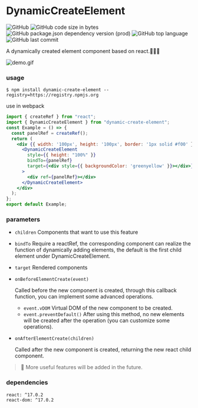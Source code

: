 # DynamicCreateElement
![GitHub](https://img.shields.io/github/license/bubblecode/DynamicCreateElement)
![GitHub code size in bytes](https://img.shields.io/github/languages/code-size/bubblecode/DynamicCreateElement)
![GitHub package.json dependency version (prod)](https://img.shields.io/github/package-json/dependency-version/bubblecode/DynamicCreateElement/react)
![GitHub top language](https://img.shields.io/github/languages/top/bubblecode/DynamicCreateElement)
![GitHub last commit](https://img.shields.io/github/last-commit/bubblecode/DynamicCreateElement)

A dynamically created element component based on react.🍻🍻🍻

![demo.gif](https://i.ibb.co/h9kwj9w/demo.gif)
### usage

```shell
$ npm install dynamic-create-element --registry=https://registry.npmjs.org
```

use in webpack

```jsx
import { createRef } from "react";
import { DynamicCreateElement } from "dynamic-create-element";
const Example = () => {
  const panelRef = createRef();
  return (
    <div {{ width: '100px', height: '100px', border: '1px solid #f00' }}>
      <DynamicCreateElement
        style={{ height: "100%" }}
        bindTo={panelRef}
        target={<div style={{ backgroundColor: 'greenyellow' }}></div>}
      >
        <div ref={panelRef}></div>
      </DynamicCreateElement>
    </div>
  );
};
export default Example;
```

### parameters

- `children` Components that want to use this feature

- `bindTo` Require a reactRef, the corresponding component can realize the function of dynamically adding elements, the default is the first child element under DynamicCreateElement.

- `target` Rendered components

- `onBeforeElementCreate(event)`

  Called before the new component is created, through this callback function, you can implement some advanced operations.

  - `event.vDOM` Virtual DOM of the new component to be created.
  - `event.preventDefault()` After using this method, no new elements will be created after the operation (you can customize some operations).

- `onAfterElementCreate(children)`

  Called after the new component is created, returning the new react child component.

> 🚩 More useful features will be added in the future. 

### dependencies

```text
react: ^17.0.2
react-dom: ^17.0.2
```

